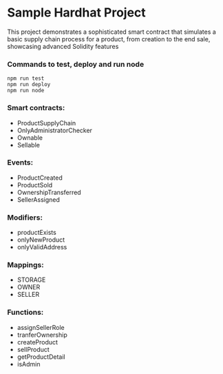 # Sample Hardhat Project

This project demonstrates a sophisticated smart contract that simulates a basic supply chain process for a product, from creation to the end sale, showcasing advanced Solidity features

### Commands to test, deploy and run node
```shell
npm run test
npm run deploy
npm run node
```
### Smart contracts:
- ProductSupplyChain
- OnlyAdministratorChecker
- Ownable
- Sellable

### Events:
- ProductCreated
- ProductSold
- OwnershipTransferred
- SellerAssigned

### Modifiers:
- productExists
- onlyNewProduct
- onlyValidAddress

### Mappings:
- STORAGE
- OWNER
- SELLER

### Functions:
- assignSellerRole
- tranferOwnership
- createProduct
- sellProduct
- getProductDetail
- isAdmin